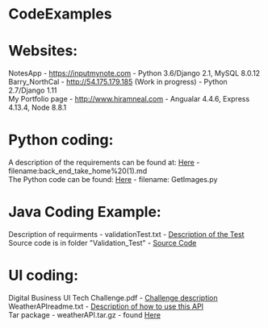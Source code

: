 # CodeExamples

# Websites:  
NotesApp - <https://inputmynote.com>                            - Python 3.6/Django 2.1, MySQL 8.0.12
Barry_NorthCal - <http://54.175.179.185>  (Work in progress)    - Python 2.7/Django 1.11   
My Portfolio page - <http://www.hiramneal.com>                  - Angualar 4.4.6, Express 4.13.4, Node 8.8.1

# Python coding:  
A description of the requirements can be found at: [Here](https://github.com/hkneal/CodeExamples/blob/master/back_end_take_home%2520(1).md) - filename:back_end_take_home%20(1).md    
The Python code can be found: [Here](https://github.com/hkneal/CodeExamples/blob/master/GetImages.py) - filename: GetImages.py 

# Java Coding Example:  
Description of requirments - validationTest.txt - [Description of the Test](https://github.com/hkneal/CodeExamples/blob/master/validationTest.txt) 
Source code is in folder "Validation_Test" - [Source Code](https://github.com/hkneal/CodeExamples/tree/master/Validation_Test)  
    
# UI coding:  
Digital Business UI Tech Challenge.pdf - [Challenge description](https://github.com/hkneal/CodeExamples/blob/master/Digital%20Business%20UI%20Tech%20Challenge.pdf)  
WeatherAPIreadme.txt  - [Description of how to use this API](https://github.com/hkneal/CodeExamples/blob/master/WeatherAPI%20readme.txt)  
Tar package - weatherAPI.tar.gz - found [Here](https://github.com/hkneal/CodeExamples/blob/master/weatherApi.tar.gz)  

